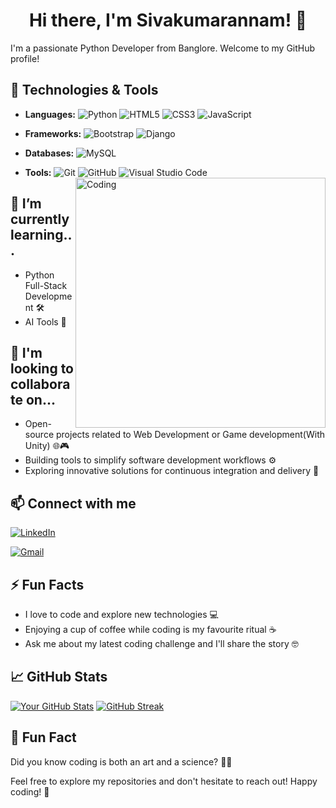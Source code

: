 
<!--
**Sivakumarannam/Sivakumarannam** is a ✨ _special_ ✨ repository because its `README.md` (this file) appears on your GitHub profile.

Here are some ideas to get you started:

- 🔭 I’m currently working on ...
- 🌱 I’m currently learning ...
- 👯 I’m looking to collaborate on ...
- 🤔 I’m looking for help with ...
- 💬 Ask me about ...
- 📫 How to reach me: ...
- 😄 Pronouns: ...
- ⚡ Fun fact: ...
-->
<!-- Your Name and Introduction -->
<h1 align="center">Hi there, I'm Sivakumarannam! 👋</h1>

I'm a passionate Python Developer from Banglore. Welcome to my GitHub profile!

<!-- Your Skills and Technologies -->
## 🔧 Technologies & Tools
- **Languages:**
  ![Python](https://img.shields.io/badge/python-3670A0?style=for-the-badge&logo=python&logoColor=ffdd54)
  ![HTML5](https://img.shields.io/badge/html5-%23E34F26.svg?style=for-the-badge&logo=html5&logoColor=white)
  ![CSS3](https://img.shields.io/badge/css3-%231572B6.svg?style=for-the-badge&logo=css3&logoColor=white)
  ![JavaScript](https://img.shields.io/badge/javascript-%23323330.svg?style=for-the-badge&logo=javascript&logoColor=%23F7DF1E)
  
- **Frameworks:**
  ![Bootstrap](https://img.shields.io/badge/bootstrap-%23563D7C.svg?style=for-the-badge&logo=bootstrap&logoColor=white)
  ![Django](https://img.shields.io/badge/django-%23092E20.svg?style=for-the-badge&logo=django&logoColor=white)
  <!-- ![React](https://img.shields.io/badge/react-%2320232a.svg?style=for-the-badge&logo=react&logoColor=%2361DAFB) -->
  
- **Databases:**
  ![MySQL](https://img.shields.io/badge/mysql-%2300f.svg?style=for-the-badge&logo=mysql&logoColor=white)
  <!-- ![MongoDB](https://img.shields.io/badge/MongoDB-%234ea94b.svg?style=for-the-badge&logo=mongodb&logoColor=white) -->
- **Tools:**
  ![Git](https://img.shields.io/badge/git-%23F05033.svg?style=for-the-badge&logo=git&logoColor=white)
  ![GitHub](https://img.shields.io/badge/github-%23121011.svg?style=for-the-badge&logo=github&logoColor=white)
  ![Visual Studio Code](https://img.shields.io/badge/Visual%20Studio%20Code-0078d7.svg?style=for-the-badge&logo=visual-studio-code&logoColor=white)
  <img align="right" alt="Coding" width="400" src="https://media.tenor.com/NOYF3f82b_gAAAAC/programmer.gif">



<!-- What You're Currently Learning -->
## 🌱 I’m currently learning...
- Python Full-Stack Development 🛠️
- AI Tools 🤖

## 👥 I'm looking to collaborate on...
- Open-source projects related to Web Development or Game development(With Unity) 🌐🎮
- Building tools to simplify software development workflows ⚙️
- Exploring innovative solutions for continuous integration and delivery 🚚

<!-- Connect with Me -->
## 📫 Connect with me
[![LinkedIn](https://img.shields.io/badge/LinkedIn-siva--kumar--annam-5b0368203-blue)](https://www.linkedin.com/in/siva-kumar-annam-5b0368203/)

[![Gmail](https://img.shields.io/badge/Email-ContactMe-red)](mailto:sivakumarannam143@gmail.com)




<!-- Fun Facts or Hobbies -->
## ⚡ Fun Facts
- I love to code and explore new technologies 💻
- Enjoying a cup of coffee while coding is my favourite ritual ☕
- Ask me about my latest coding challenge and I'll share the story 🤓

<!-- GitHub Stats -->
## 📈 GitHub Stats
[![Your GitHub Stats](https://github-readme-stats.vercel.app/api?username=Sivakumarannam&show_icons=true&theme=radical)](https://github.com/Sivakumarannam)
[![GitHub Streak](https://github-readme-streak-stats.herokuapp.com?user=Sivakumarannam&theme=dark&date_format=M%20j%5B%2C%20Y%5D)](https://git.io/streak-stats)

<!-- Additional Information or Call to Action -->
## 🌟 Fun Fact
Did you know coding is both an art and a science? 🎨🧪

Feel free to explore my repositories and don't hesitate to reach out! Happy coding! 🚀

